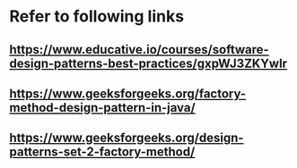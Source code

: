 # Refer to following links

## <https://www.educative.io/courses/software-design-patterns-best-practices/gxpWJ3ZKYwlr>

## <https://www.geeksforgeeks.org/factory-method-design-pattern-in-java/>

## <https://www.geeksforgeeks.org/design-patterns-set-2-factory-method/>
